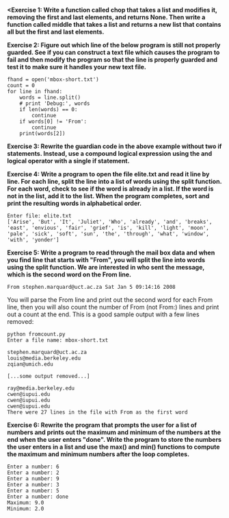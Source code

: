 <b><Exercise 1: Write a function called chop that takes a list and modifies it, removing the first and last elements, and returns None. Then write a function called middle that takes a list and returns a new list that contains all but the first and last elements.</b>

<b>Exercise 2: Figure out which line of the below program is still not properly guarded. See if you can construct a text file which causes the program to fail and then modify the program so that the line is properly guarded and test it to make sure it handles your new text file.</b>

    fhand = open('mbox-short.txt')
    count = 0
    for line in fhand:
        words = line.split()
        # print 'Debug:', words
        if len(words) == 0: 
            continue
        if words[0] != 'From': 
            continue
        print(words[2])

<b>Exercise 3: Rewrite the guardian code in the above example without two if statements. Instead, use a compound logical expression using the and logical operator with a single if statement.</b>

<b>Exercise 4: Write a program to open the file elite.txt and read it line by line. For each line, split the line into a list of words using the split function. For each word, check to see if the word is already in a list. If the word is not in the list, add it to the list. When the program completes, sort and print the resulting words in alphabetical order.</b>

    Enter file: elite.txt
    ['Arise', 'But', 'It', 'Juliet', 'Who', 'already', 'and', 'breaks', 'east', 'envious', 'fair', 'grief', 'is', 'kill', 'light', 'moon', 'pale', 'sick', 'soft', 'sun', 'the', 'through', 'what', 'window', 'with', 'yonder']

<b>Exercise 5: Write a program to read through the mail box data and when you find line that starts with "From", you will split the line into words using the split function. We are interested in who sent the message, which is the second word on the From line.</b>

    From stephen.marquard@uct.ac.za Sat Jan 5 09:14:16 2008

You will parse the From line and print out the second word for each From line, then you will also count the number of From (not From:) lines and print out a count at the end. This is a good sample output with a few lines removed:

    python fromcount.py
    Enter a file name: mbox-short.txt

    stephen.marquard@uct.ac.za
    louis@media.berkeley.edu
    zqian@umich.edu

    [...some output removed...]

    ray@media.berkeley.edu
    cwen@iupui.edu
    cwen@iupui.edu
    cwen@iupui.edu
    There were 27 lines in the file with From as the first word


<b>Exercise 6: Rewrite the program that prompts the user for a list of numbers and prints out the maximum and minimum of the numbers at the end when the user enters "done". Write the program to store the numbers the user enters in a list and use the max() and min() functions to compute the maximum and minimum numbers after the loop completes.</b>

    Enter a number: 6
    Enter a number: 2
    Enter a number: 9
    Enter a number: 3
    Enter a number: 5
    Enter a number: done
    Maximum: 9.0
    Minimum: 2.0




